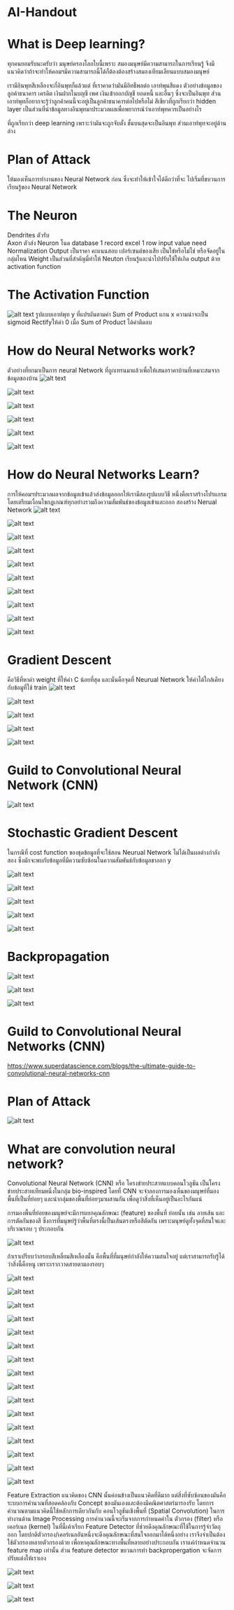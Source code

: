 # AI-Handout
# What is Deep learning?
ทุกคนยอมรับนะครับว่า มนุษย์ครองโลกใบนี้เพราะ สมองมนุษย์มีความสามารถในการเรียนรู้  จึงมีแนวคิดว่าถ้าจะทำให้คอมฯมีความสามารถนี้ได้ก็ต้องต้องสร้างสมองเทียมเลียนแบบสมองมนุษย์

เรามีอินพุทสีเหลืองจะกี่อินพุทก็แล้วแต่ ที่เราคาดว่ามันมีอิทธืพลต่อ เอาท์พุนสีแดง ตัวอย่างข้อมูลของลูกค้าธนาคาร เครดิต เงินฝากในบญชี เพศ เงินเข้าออกบัญชี ยอดหนี้ และอื่นๆ  ซึ่งจะเป็นอินพุท  ส่วนเอาท์พุทก็อยากจะรู้ว่าลูกค้าคนนี้จะอยู่เป็นลูกค้าธนาคารต่อไปหรือไม่ สีเขียวที่ถูกเรียกว่า hidden layer เป็นส่วนที่นำข้อมูลทางอินพุทมาประมวลผลเพื่อพยากรณ์ว่าเอาท์พุทควรเป็นอย่างไร 

ที่ถูกเรียกว่า deep learning เพราะว่ามันจะถูกจับตั้ง ชั้นบนสุดจะเป็นอินพุท ส่วนเอาท์พุทจะอยู่ด้านล่าง

# Plan of Attack
ให้มองเห็นการทำงานของ Neural Network ก่อน ซึ่งจะทำให้เข้าใจได้ดีกว่าที่จะ ไปเริ่มที่ขบวนการเรียนรู้ของ Neural Network 

# The Neuron
Dendrites  ตัวรับ  
Axon  ตัวส่ง
Neuron โนด
database 1 record
excel 1 row
 input value need Normalization
Output เป็นราคา คะแนนสอบ เปอร์เซนต์ของเสีย เป็นใข่หรือไม่ไช่ หรือจัดอยู่ในกลุ่มไหน
Weight  เป็นส่วนที่สำคัญมี่ทำให้ Neuton เรียนรู้และนำไปปรับใช้ให้เกิด output ด้วย activation function
# The Activation Function
![alt text](https://github.com/theerawatramchuen/AI-Handout/blob/master/Slides/The%20Activation%20Function.jpg)
รูปแบบเอาท์พุท y ที่แปรผันตามค่า Sum of Product แกน x 
ความน่าจะเป็น sigmoid 
Rectifyให้ค่า 0 เมื่อ Sum of Product ได้ค่าติดลบ

# How do Neural Networks work?
ตัวอย่างที่ยกมาเป็นการ neural Network ที่ถูกเทรนมาแล้วเพื่อให้เสนอราคาบ้านที่เหมาะสมจากข้อมูลของบ้าน
![alt text](https://github.com/theerawatramchuen/AI-Handout/blob/master/Slides/The%20Activation%20Function%20House%20Price.jpg)

![alt text](https://github.com/theerawatramchuen/AI-Handout/blob/master/Slides/How%20do%20Neural%20Networks%20work%2001.jpg)

![alt text](https://github.com/theerawatramchuen/AI-Handout/blob/master/Slides/How%20do%20Neural%20Networks%20work%2002.jpg)

![alt text](https://github.com/theerawatramchuen/AI-Handout/blob/master/Slides/How%20do%20Neural%20Networks%20work%2003.jpg)

![alt text](https://github.com/theerawatramchuen/AI-Handout/blob/master/Slides/How%20do%20Neural%20Networks%20work%2004.jpg)

![alt text](https://github.com/theerawatramchuen/AI-Handout/blob/master/Slides/How%20do%20Neural%20Networks%20work%2005.jpg)

# How do Neural Networks Learn?
การให้คอมฯประมวลผลจากข้อมูลเข้าแล้วส่งข้อมูลออกให้เรามีสองรูปแบบวิธี หนึ่งคือเราสร้างโปรแกรมโดยเตรียมเงื่อนไขกฏเกณฑ์ทุกอย่างรวมถึงความสัมพันธ์ของข้อมูลเข้าและออก สองสร้าง Nerual Network
![alt text](https://github.com/theerawatramchuen/AI-Handout/blob/master/Slides/How%20do%20Neural%20Networks%20Learn%2001.jpg)

![alt text](https://github.com/theerawatramchuen/AI-Handout/blob/master/Slides/How%20do%20Neural%20Networks%20Learn%2002.jpg)

![alt text](https://github.com/theerawatramchuen/AI-Handout/blob/master/Slides/How%20do%20Neural%20Networks%20Learn%2003.jpg)

![alt text](https://github.com/theerawatramchuen/AI-Handout/blob/master/Slides/How%20do%20Neural%20Networks%20Learn%2004.jpg)

![alt text](https://github.com/theerawatramchuen/AI-Handout/blob/master/Slides/How%20do%20Neural%20Networks%20Learn%2005.jpg)

![alt text](https://github.com/theerawatramchuen/AI-Handout/blob/master/Slides/How%20do%20Neural%20Networks%20Learn%2006.jpg)

![alt text](https://github.com/theerawatramchuen/AI-Handout/blob/master/Slides/How%20do%20Neural%20Networks%20Learn%2007.jpg)

![alt text](https://github.com/theerawatramchuen/AI-Handout/blob/master/Slides/How%20do%20Neural%20Networks%20Learn%2008.jpg)

![alt text](https://github.com/theerawatramchuen/AI-Handout/blob/master/Slides/How%20do%20Neural%20Networks%20Learn%2009.jpg)

![alt text](https://github.com/theerawatramchuen/AI-Handout/blob/master/Slides/How%20do%20Neural%20Networks%20Learn%2011.jpg)

# Gradient Descent
คือวิธีที่หาค่า weight ที่ให้ค่า C น้อยที่สุด และนั่นคือจุดที่ Neurual Network ให้ค่าได้ใกล้เคียงกับข้อมูที่ใช้ train 
![alt text](https://github.com/theerawatramchuen/AI-Handout/blob/master/Slides/Gradient%20Descent%2001.jpg)

![alt text](https://github.com/theerawatramchuen/AI-Handout/blob/master/Slides/Gradient%20Descent%2004.jpg)

![alt text](https://github.com/theerawatramchuen/AI-Handout/blob/master/Slides/Gradient%20Descent%2002.jpg)

![alt text](https://github.com/theerawatramchuen/AI-Handout/blob/master/Slides/Gradient%20Descent%2003.jpg)

![alt text](https://github.com/theerawatramchuen/AI-Handout/blob/master/Slides/Gradient%20Descent%2005.jpg)

# Guild to Convolutional Neural Network (CNN)
![alt text](https://www.superdatascience.com/blogs/the-ultimate-guide-to-convolutional-neural-networks-cnn)
# Stochastic Gradient Descent
ในกรณีที่ cost function ของชุดข้อมูลที่จะใช้สอน Neurual Network ไม่ได้เป็นผลต่างกำลังสอง ซึ่งมักจะพบกับข้อมูลที่มีความซับซ้อนในความสัมพันธ์กับข้อมูลขาออก y

![alt text](https://github.com/theerawatramchuen/AI-Handout/blob/master/Slides/Stochastic%20Gradient%20Descent%2001.jpg)

![alt text](https://github.com/theerawatramchuen/AI-Handout/blob/master/Slides/Stochastic%20Gradient%20Descent%2002.jpg)

![alt text](https://github.com/theerawatramchuen/AI-Handout/blob/master/Slides/Stochastic%20Gradient%20Descent%2003.jpg)

![alt text](https://github.com/theerawatramchuen/AI-Handout/blob/master/Slides/Stochastic%20Gradient%20Descent%2004.jpg)

![alt text](https://github.com/theerawatramchuen/AI-Handout/blob/master/Slides/Stochastic%20Gradient%20Descent%2005.jpg)

# Backpropagation
![alt text](https://github.com/theerawatramchuen/AI-Handout/blob/master/Slides/Backpropagation%2001.jpg)

![alt text](https://github.com/theerawatramchuen/AI-Handout/blob/master/Slides/Backpropagation%2002.jpg)

![alt text](https://github.com/theerawatramchuen/AI-Handout/blob/master/Slides/Backpropagation%2003.jpg)

# Guild to Convolutional Neural Networks (CNN)
https://www.superdatascience.com/blogs/the-ultimate-guide-to-convolutional-neural-networks-cnn

# Plan of Attack
![alt text](https://github.com/theerawatramchuen/AI-Handout/blob/master/Slides/CNN%2001.jpg)

# What are convolution neural network?
Convolutional Neural Network (CNN) หรือ โครงข่ายประสาทแบบคอนโวลูชัน เป็นโครงข่ายประสาทเทียมหนึ่งในกลุ่ม bio-inspired โดยที่ CNN จะจำลองการมองเห็นของมนุษย์ที่มองพื้นที่เป็นที่ย่อยๆ และนำกลุ่มของพื้นที่ย่อยๆมาผสานกัน เพื่อดูว่าสิ่งที่เห็นอยู่เป็นอะไรกันแน่

การมองพื้นที่ย่อยของมนุษย์จะมีการแยกคุณลักษณะ (feature) ของพื้นที่
ย่อยนั้น เช่น ลายเส้น และการตัดกันของสี ซึ่งการที่มนุษย์รู้ว่าพื้นที่ตรงนี้เป็นเส้นตรงหรือสีตัดกัน เพราะมนุษย์ดูทั้งจุดที่สนใจและบริเวณรอบ ๆ ประกอบกัน

![alt text](https://cdn-images-1.medium.com/max/1600/1*9HPPZjXOem6afR9iSZgVcA.png)

ถ้าเราเปรียบว่ากรอบสีเหลี่ยมสีเหลืองนั้น คือพื้นที่ที่มนุษย์กำลังให้ความสนใจอยู่ แต่เราสามารถรับรู้ได้ว่าสิ่งนี้คือหนู เพราะเรากวาดสายตามองรอบๆ

![alt text](https://github.com/theerawatramchuen/AI-Handout/blob/master/Slides/CNN%2002.jpg)

![alt text](https://github.com/theerawatramchuen/AI-Handout/blob/master/Slides/CNN%2003.jpg)

![alt text](https://github.com/theerawatramchuen/AI-Handout/blob/master/Slides/CNN%2004.jpg)

![alt text](https://github.com/theerawatramchuen/AI-Handout/blob/master/Slides/CNN%2005.jpg)

![alt text](https://github.com/theerawatramchuen/AI-Handout/blob/master/Slides/CNN%2006.jpg)

![alt text](https://github.com/theerawatramchuen/AI-Handout/blob/master/Slides/CNN%2007.jpg)

![alt text](https://github.com/theerawatramchuen/AI-Handout/blob/master/Slides/CNN%2008.jpg)

![alt text](https://github.com/theerawatramchuen/AI-Handout/blob/master/Slides/CNN%2009.jpg)

![alt text](https://github.com/theerawatramchuen/AI-Handout/blob/master/Slides/CNN%2010.jpg)

![alt text](https://github.com/theerawatramchuen/AI-Handout/blob/master/Slides/CNN%2011.jpg)

![alt text](https://github.com/theerawatramchuen/AI-Handout/blob/master/Slides/CNN%2012.jpg)

![alt text](https://github.com/theerawatramchuen/AI-Handout/blob/master/Slides/CNN%2013.jpg)

![alt text](https://github.com/theerawatramchuen/AI-Handout/blob/master/Slides/CNN%2014.jpg)

![alt text](https://github.com/theerawatramchuen/AI-Handout/blob/master/Slides/CNN%2015.jpg)

![alt text](https://github.com/theerawatramchuen/AI-Handout/blob/master/Slides/CNN%2016.jpg)

![alt text](https://github.com/theerawatramchuen/AI-Handout/blob/master/Slides/CNN%2017.jpg)

Feature Extraction
แนวคิดของ CNN นั้นค่อนข้างเป็นแนวคิดที่ดีมาก แต่สิ่งที่ซับซ้อนของมันคือระบบการคำนวณที่สอดคล้องกับ Concept ของมันเองและต้องมีคณิตศาสตร์มารองรับ โดยการคำนวณตามแนวคิดนี้ใช้หลักการเดียวกันกับ คอนโวลูชันเชิงพื้นที่ (Spatial Convolution) ในการทำงานด้าน Image Processing
การคำนวณนี้จะเริ่มจากการกำหนดค่าใน ตัวกรอง (filter) หรือ เคอร์เนล
(kernel) ในที่นี้เค้าเรียก Feature Detector ที่ช่วยดึงคุณลักษณะที่ใช้ในการรู้จำวัตถุออก โดยปกติตัวกรอง/เคอร์เนลอันหนึ่งจะดึงคุณลักษณะที่สนใจออกมาได้หนึ่งอย่าง เราจึงจำเป็นต้องใช้ตัวกรองหลายตัวกรองด้วย เพื่อหาคุณลักษณะทางพื้นที่หลายอย่างประกอบกัน เราแค่กำหนดจำนวน feature map เท่านั้น ส่วน feature detector ขบวนการทำ backpropergation จะจัดการปรับแต่งให้เราเอง 

![alt text](https://github.com/theerawatramchuen/AI-Handout/blob/master/Slides/CNN%2018.jpg)

![alt text](https://github.com/theerawatramchuen/AI-Handout/blob/master/Slides/CNN%2019.jpg)

![alt text](https://github.com/theerawatramchuen/AI-Handout/blob/master/Slides/CNN%2020.jpg)
